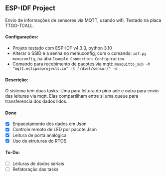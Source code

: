 ## ESP-IDF Project

Envio de informações de sensores via MQTT, usando wifi. Testado na placa TTGO-TCALL.

#### Configurações:
* Projeto testado com ESP-IDF v4.3.3, python 3.10 
* Alterar o SSID e a senha no menuconfig, com o comando: `idf.py menuconfig`, na aba `Example Connection Configuration`.
* Comando para recebimento de pacotes via mqtt:
`mosquitto_sub -h "mqtt.eclipseprojects.io" -t "/diel/sensor/" -d`

#### Descrição:
O sistema tem duas tasks. Uma para leltura do pino adc e outra para envio das leituras via mqtt.
Elas compartilham entre si uma queue para transferencia dos dados lidos.

#### Done
- [x] Enpacotamento dos dados em Json
- [x] Controle remoto de LED por pacote Json 
- [x] Leitura de porta analógica
- [x] Uso de etruturas do RTOS
#### To-Do:
- [ ] Leituras de dados seriais
- [ ] Refatoração das tasks
